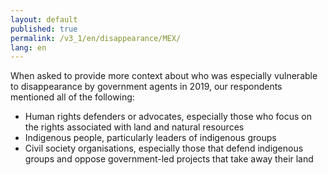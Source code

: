 ```yaml
---
layout: default
published: true
permalink: /v3_1/en/disappearance/MEX/
lang: en
---
```

When asked to provide more context about who was especially vulnerable to disappearance by government agents in 2019, our respondents mentioned all of the following:

-	Human rights defenders or advocates, especially those who focus on the rights associated with land and natural resources 
-	Indigenous people, particularly leaders of indigenous groups 
-	Civil society organisations, especially those that defend indigenous groups and oppose government-led projects that take away their land
